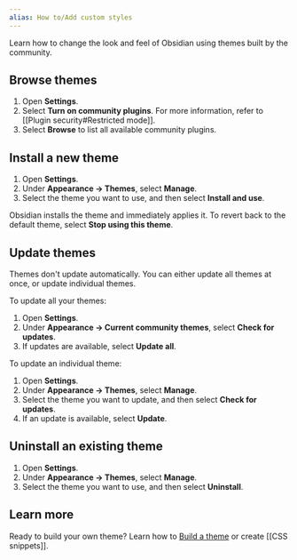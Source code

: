 ```yaml
---
alias: How to/Add custom styles
---
```


Learn how to change the look and feel of Obsidian using themes built by the community.

## Browse themes

1. Open **Settings**.
2. Select **Turn on community plugins**. For more information, refer to [[Plugin security#Restricted mode]].
3. Select **Browse** to list all available community plugins.

## Install a new theme

1. Open **Settings**.
2. Under **Appearance → Themes**, select **Manage**.
3. Select the theme you want to use, and then select **Install and use**.

Obsidian installs the theme and immediately applies it. To revert back to the default theme, select **Stop using this theme**.

## Update themes

Themes don't update automatically. You can either update all themes at once, or update individual themes.

To update all your themes:

1. Open **Settings**.
2. Under **Appearance → Current community themes**, select **Check for updates**.
3. If updates are available, select **Update all**.

To update an individual theme:

1. Open **Settings**.
2. Under **Appearance → Themes**, select **Manage**.
3. Select the theme you want to update, and then select **Check for updates**.
4. If an update is available, select **Update**.

## Uninstall an existing theme

1. Open **Settings**.
2. Under **Appearance → Themes**, select **Manage**.
3. Select the theme you want to use, and then select **Uninstall**.

## Learn more

Ready to build your own theme? Learn how to [Build a theme](https://docs.obsidian.md/Themes/App+themes/Build+a+theme) or create [[CSS snippets]].
